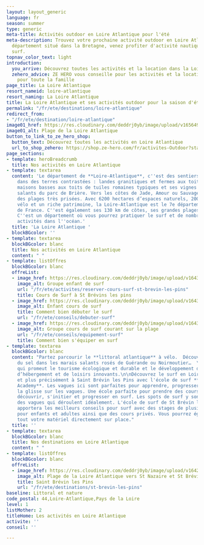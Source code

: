 ```yaml
---
layout: layout_generic
language: fr
season: summer
type: generic
meta-title: Activités outdoor en Loire Atlantique pour l'été
meta-description: Trouvez votre prochaine activité outdoor en Loire Atlantique. Un
  département situé dans la Bretagne, venez profiter d'activité nautique tel que le
  surf.
topnav_color_text: light
introduction:
  you_arrive: Découvrez toutes les activités et la location dans la Loire Atlantique.
  zehero_advice: ZE HERO vous conseille pour les activités et la location des équipements
    pour toute la famille
page_title: La Loire Atlantique
resort_nameid: loire-atlantique
resort_naming: La Loire Atlantique
title: La Loire Atlantique et ses activités outdoor pour la saison d'été
permalink: "/fr/ete/destinations/loire-atlantique"
redirect_from:
- "/fr/ete/destination/loire-atlantique"
image01_href: https://res.cloudinary.com/deddrj0yb/image/upload/v1656490025/website/resorts/St%20Br%C3%A9vin%20les%20pins/murilo-silva-S9kTO57hQ9I-unsplash.jpg
image01_alt: Plage de la Loire Atlantique
button_to_link_to_ze_hero_shop:
  button_text: Découvrez toutes les activités en Loire Atlantique
  url_to_shop_zehero: https://shop.ze-hero.com/fr/activites-Outdoor?station=Loire+Atlantique+%2844%29&calessonstype=all&catypegenderlistsummer=all&calessonsactivitytype=all&start-date=
page_sections:
- template: heroBreadcrumb
  title: Nos activités en Loire Atlantique
- template: textarea
  content: 'Le département de **Loire-Atlantique**, c''est des sentiers qui vous mèneront
    dans des terres contrastées : landes granitiques et fermes aux toits d’ardoise,
    maisons basses aux toits de tuiles romaines typiques et ses vignes ou aux marais
    salants du parc de Brière. Vers les côtes de Jade, Amour ou Sauvage, s’étendent
    des plages très prisées. Avec 6200 hectares d’espaces naturels, 2000 km d’itinéraires
    vélo et un riche patrimoine, la Loire-Atlantique est le 7e département **touristique**
    de France. C''est également ses 130 km de côtes, ses grandes plages et ses vagues.
    C''est un département où vous pourrez pratiquer le surf et de nombreuses autre
    activités dans l''océan.'
  title: 'La Loire Atlantique '
  blockBGcolor: ''
- template: textarea
  blockBGcolor: blanc
  title: Nos activités en Loire Atlantique
  content: " "
- template: listOffres
  blockBGcolor: blanc
  offreList:
  - image_href: https://res.cloudinary.com/deddrj0yb/image/upload/v1643624275/website/Surf%20Atlantic/IMG_3213_dwivw3.jpg
    image_alt: Groupe enfant de surf
    url: "/fr/ete/activites/reserver-cours-surf-st-brevin-les-pins"
    title: Cours de Surf à St Brévins les pins
  - image_href: https://res.cloudinary.com/deddrj0yb/image/upload/v1643624275/website/Surf%20Atlantic/IMG_7584_itolid.jpg
    image_alt: Enfant cours de surf
    title: Comment bien débuter le surf
    url: "/fr/ete/conseils/debuter-surf"
  - image_href: https://res.cloudinary.com/deddrj0yb/image/upload/v1643624276/website/Surf%20Atlantic/IMG_7712_jj6zyy.jpg
    image_alt: Groupe cours de surf courant sur la plage
    url: "/fr/ete/conseils/equipement-surf"
    title: Comment bien s'équiper en surf
- template: textarea
  blockBGcolor: blanc
  content: "Partez parcourir le **littoral atlantique** à vélo.  Découvrir l’histoire
    du sel dans les marais salants rosés de Guérande ou Noirmoutier…  \nUn territoire
    qui promeut le tourisme écologique et durable et le développement d’une offre
    d’hébergement et de loisirs innovants.\n\nDécouvrez le surf en Loire Atlantique
    et plus précisément à Saint Brévin les Pins avec l'école de surf **Atlantic Surf
    Academy**. Les vagues ici sont parfaites pour apprendre, progresser et savourer
    la glisse sur les vagues. Une école parfaite pour prendre des cours de surf et
    découvrir, s'initier et progresser en surf. Les spots de surf y sont idéales avec
    des vagues qui déroulent idéalement. L'école de surf de St Brévin les Pins, vous
    apportera les meilleurs conseils pour surf avec des stages de plusieurs jours
    pour enfants et adultes ainsi que des cours privés. Vous pourrez également louer
    tout votre matériel directement sur place."
  title: ''
- template: textarea
  blockBGcolor: blanc
  title: Nos destinations en Loire Atlantique
  content: " "
- template: listOffres
  blockBGcolor: blanc
  offreList:
  - image_href: https://res.cloudinary.com/deddrj0yb/image/upload/v1642758795/website/summer/pexels-riccardo-bertolo-4245813_npkgby.jpg
    image_alt: Plage de la Loire Atlantique vers St Nazaire et St Brévin les Pins
    title: Saint Brévin les Pins
    url: "/fr/ete/destinations/st-brevin-les-pins"
baseline: Littoral et nature
code_postal: 44,Loire-Atlantique,Pays de la Loire
level: 1
listMother: 2
titleHome: Les activités en Loire Atlantique
activite: ''
conseil: ''

---
```

